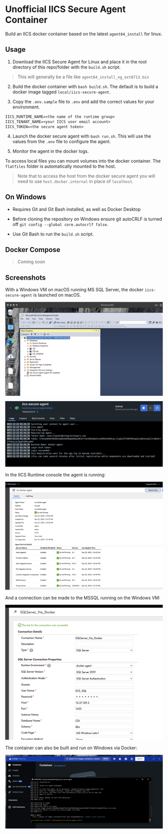 # Unofficial IICS Secure Agent Container

Build an IICS docker container based on the latest `agent64_install` for linux.

## Usage

1. Download the IICS Secure Agent for Linux and place it in the root directory of this repo/folder with the `build.sh` script. 

> This will generally be a file like `agent64_install_ng_ext6713.bin`

2. Build the docker container with `bash build.sh`.  The default is to build a docker image tagged `local/iics-secure-agent`.

3. Copy the `.env.sample` file to `.env` and add the correct values for your environment.

```
IICS_RUNTIME_NAME=<the name of the runtime group>
IICS_TENANT_NAME=<your IICS user email account>
IICS_TOKEN=<the secure agent token>
```

4. Launch the docker secure agent with `bash run.sh`.  This will use the values from the `.env` file to configure the agent.

5. Monitor the agent in the docker logs.

To access local files you can mount volumes into the docker container.  The `flatfiles` folder is automatically mounted to the host.

> Note that to access the host from the docker secure agent you will need to use `host.docker.internal` in place of `localhost`.

## On Windows

- Requires Git and Git Bash installed, as well as Docker Desktop

- Before cloning the repository on Windows ensure git autoCRLF is turned off `git config --global core.autocrlf false`.  

- Use Git Bash to run the `build.sh` script.

## Docker Compose

> Coming soon

## Screenshots

With a Windows VM on macOS running MS SQL Server, the docker `iics-secure-agent` is launched on macOS.

![Windows VM running MSSQL](examples/mssql-windowsvm.png)

![Docker Agent](examples/docker-launch.png)

In the IICS Runtime console the agent is running:

![Docker Agent Running](examples/iics-status.png)

And a connection can be made to the MSSQL running on the Windows VM:

![Successful Connection vis Docker Agent](examples/mssql-success.png)

The container can also be built and run on Windows via Docker:

![Windows Build in Git Bash](examples/windows-build.png)

